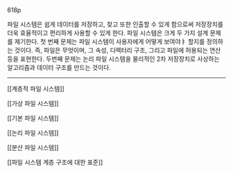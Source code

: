 618p

파일 시스템은 쉽게 데이터를 저장하고, 찾고 또한 인출할 수 있게 함으로써 저장장치를 더욱 효율적이고 편리하게 사용할 수 있게 한다.
파일 시스템은 크게 두 가지 설계 문제를 제기한다. 첫 번째 문제는 파일 시스템이 사용자에게 어떻게 보여야ㅑ 할지를 정의하는 것이다.
즉, 파일은 무엇이며, 그 속성, 디렉터리 구조, 그리고 파일에 허용되는 연산 등을 표현한다.
두번째 문제는 논리 파일 시스템을 물리적인 2차 저장장치로 사상하는 알고리즘과 데이터 구조를 만드는 것이다.





***

[[계층적 파일 시스템]]

[[가상 파일 시스템]]

[[기본 파일 시스템]]

[[논리 파일 시스템]]

[[분산 파일 시스템]]

[[파일 시스템 계층 구조에 대한 표준]]